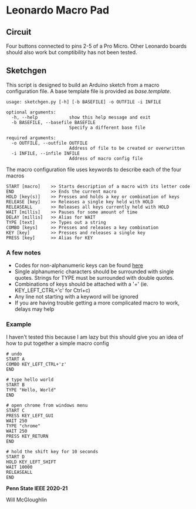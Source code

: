 # Leonardo Macro Pad

## Circuit
Four buttons connected to pins 2-5 of a Pro Micro. Other Leonardo boards should also work but comptibility has not been tested.

## Sketchgen
This script is designed to build an Arduino sketch from a macro configuration file. A base template file is provided as *base.template*.

```
usage: sketchgen.py [-h] [-b BASEFILE] -o OUTFILE -i INFILE

optional arguments:
  -h, --help            show this help message and exit
  -b BASEFILE, --basefile BASEFILE
                        Specify a different base file

required arguments:
  -o OUTFILE, --outfile OUTFILE
                        Address of file to be created or overwritten
  -i INFILE, --infile INFILE
                        Address of macro config file
```
The macro configuration file uses keywords to describe each of the four macros
```
START [macro]    >> Starts description of a macro with its letter code
END              >> Ends the current macro
HOLD [key(s)]    >> Presses and holds a key or combination of keys
RELEASE [key]    >> Releases a single key held with HOLD
RELEASEALL       >> Releases all keys currently held with HOLD
WAIT [millis]    >> Pauses for some amount of time
DELAY [millis]   >> Alias for WAIT
TYPE [text]      >> Types out a string
COMBO [keys]     >> Presses and releases a key combination
KEY [key]        >> Presses and releases a single key
PRESS [key]      >> Alias for KEY
```
### A few notes
* Codes for non-alphanumeric keys can be found [here](https://www.arduino.cc/en/Reference/KeyboardModifiers)
* Single alphanumeric characters should be surrounded with single quotes. Strings for TYPE must be surrounded with double quotes.
* Combinations of keys should be attached with a '+' (ie. KEY_LEFT_CTRL+'c' for Ctrl+c)
* Any line not starting with a keyword will be ignored
* If you are having trouble getting a more complicated macro to work, delays may help
### Example
I haven't tested this because I am lazy but this should give you an idea of how to put together a simple macro config
```
# undo
START A
COMBO KEY_LEFT_CTRL+'z'
END

# type hello world
START B
TYPE "Hello, World"
END

# open chrome from windows menu
START C
PRESS KEY_LEFT_GUI
WAIT 250
TYPE "chrome"
WAIT 250
PRESS KEY_RETURN
END

# hold the shift key for 10 seconds
START D
HOLD KEY_LEFT_SHIFT
WAIT 10000
RELEASEALL
END
```


**Penn State IEEE 2020-21**

Will McGloughlin
